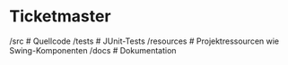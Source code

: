# Ticketmaster
/src           # Quellcode
/tests         # JUnit-Tests
/resources     # Projektressourcen wie Swing-Komponenten
/docs          # Dokumentation
